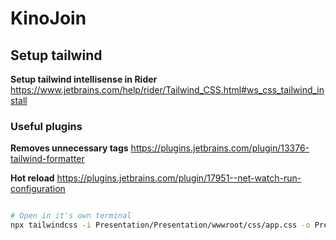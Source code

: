 # KinoJoin

## Setup tailwind

**Setup tailwind intellisense in Rider**
https://www.jetbrains.com/help/rider/Tailwind_CSS.html#ws_css_tailwind_install

### Useful plugins

**Removes unnecessary tags**
https://plugins.jetbrains.com/plugin/13376-tailwind-formatter

**Hot reload**
https://plugins.jetbrains.com/plugin/17951--net-watch-run-configuration

```bash

# Open in it's own terminal
npx tailwindcss -i Presentation/Presentation/wwwroot/css/app.css -o Presentation/Presentation/wwwroot/css/app.min.css --watch
```